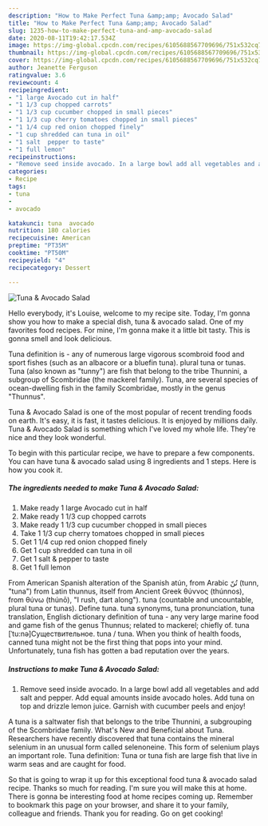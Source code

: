 ```yaml
---
description: "How to Make Perfect Tuna &amp;amp; Avocado Salad"
title: "How to Make Perfect Tuna &amp;amp; Avocado Salad"
slug: 1235-how-to-make-perfect-tuna-and-amp-avocado-salad
date: 2020-08-11T19:42:17.534Z
image: https://img-global.cpcdn.com/recipes/6105688567709696/751x532cq70/tuna-avocado-salad-recipe-main-photo.jpg
thumbnail: https://img-global.cpcdn.com/recipes/6105688567709696/751x532cq70/tuna-avocado-salad-recipe-main-photo.jpg
cover: https://img-global.cpcdn.com/recipes/6105688567709696/751x532cq70/tuna-avocado-salad-recipe-main-photo.jpg
author: Jeanette Ferguson
ratingvalue: 3.6
reviewcount: 4
recipeingredient:
- "1 large Avocado cut in half"
- "1 1/3 cup chopped carrots"
- "1 1/3 cup cucumber chopped in small pieces"
- "1 1/3 cup cherry tomatoes chopped in small pieces"
- "1 1/4 cup red onion chopped finely"
- "1 cup shredded can tuna in oil"
- "1 salt  pepper to taste"
- "1 full lemon"
recipeinstructions:
- "Remove seed inside avocado. In a large bowl add all vegetables and add salt and pepper. Add equal amounts inside avocado holes. Add tuna on top and drizzle lemon juice. Garnish with cucumber peels and enjoy!"
categories:
- Recipe
tags:
- tuna
- 
- avocado

katakunci: tuna  avocado 
nutrition: 180 calories
recipecuisine: American
preptime: "PT35M"
cooktime: "PT50M"
recipeyield: "4"
recipecategory: Dessert

---
```



![Tuna &amp; Avocado Salad](https://img-global.cpcdn.com/recipes/6105688567709696/751x532cq70/tuna-avocado-salad-recipe-main-photo.jpg)

Hello everybody, it's Louise, welcome to my recipe site. Today, I'm gonna show you how to make a special dish, tuna &amp; avocado salad. One of my favorites food recipes. For mine, I'm gonna make it a little bit tasty. This is gonna smell and look delicious.

Tuna definition is - any of numerous large vigorous scombroid food and sport fishes (such as an albacore or a bluefin tuna). plural tuna or tunas. Tuna (also known as &#34;tunny&#34;) are fish that belong to the tribe Thunnini, a subgroup of Scombridae (the mackerel family). Tuna, are several species of ocean-dwelling fish in the family Scombridae, mostly in the genus &#34;Thunnus&#34;.

Tuna &amp; Avocado Salad is one of the most popular of recent trending foods on earth. It's easy, it is fast, it tastes delicious. It is enjoyed by millions daily. Tuna &amp; Avocado Salad is something which I've loved my whole life. They're nice and they look wonderful.


To begin with this particular recipe, we have to prepare a few components. You can have tuna &amp; avocado salad using 8 ingredients and 1 steps. Here is how you cook it.

<!--inarticleads1-->

##### The ingredients needed to make Tuna &amp; Avocado Salad:

1. Make ready 1 large Avocado cut in half
1. Make ready 1 1/3 cup chopped carrots
1. Make ready 1 1/3 cup cucumber chopped in small pieces
1. Take 1 1/3 cup cherry tomatoes chopped in small pieces
1. Get 1 1/4 cup red onion chopped finely
1. Get 1 cup shredded can tuna in oil
1. Get 1 salt &amp; pepper to taste
1. Get 1 full lemon


From American Spanish alteration of the Spanish atún, from Arabic تُنّ‎ (tunn, &#34;tuna&#34;) from Latin thunnus, itself from Ancient Greek θύννος (thúnnos), from θύνω (thúnō), &#34;I rush, dart along&#34;). tuna (countable and uncountable, plural tuna or tunas). Define tuna. tuna synonyms, tuna pronunciation, tuna translation, English dictionary definition of tuna - any very large marine food and game fish of the genus Thunnus; related to mackerel; chiefly of. tuna [ˈtu:nə]Существительное. tuna / tuna. When you think of health foods, canned tuna might not be the first thing that pops into your mind. Unfortunately, tuna fish has gotten a bad reputation over the years. 

<!--inarticleads2-->

##### Instructions to make Tuna &amp; Avocado Salad:

1. Remove seed inside avocado. In a large bowl add all vegetables and add salt and pepper. Add equal amounts inside avocado holes. Add tuna on top and drizzle lemon juice. Garnish with cucumber peels and enjoy!


A tuna is a saltwater fish that belongs to the tribe Thunnini, a subgrouping of the Scombridae family. What&#39;s New and Beneficial about Tuna. Researchers have recently discovered that tuna contains the mineral selenium in an unusual form called selenoneine. This form of selenium plays an important role. Tuna definition: Tuna or tuna fish are large fish that live in warm seas and are caught for food. 

So that is going to wrap it up for this exceptional food tuna &amp; avocado salad recipe. Thanks so much for reading. I'm sure you will make this at home. There is gonna be interesting food at home recipes coming up. Remember to bookmark this page on your browser, and share it to your family, colleague and friends. Thank you for reading. Go on get cooking!
